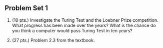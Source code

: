 ## Problem Set 1
1. (10 pts.) Investigate the Turing Test and the Loebner Prize competition. What progress has been made over the years? What is the chance do you think a computer would pass Turing Test in ten years? 

2. (27 pts.) Problem 2.3 from the textbook.
